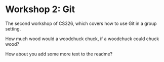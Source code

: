# Workshop 2: Git

The second workshop of CS326, which covers how to use Git in a group setting.

How much wood would a woodchuck chuck, if a woodchuck could chuck wood?

How about you add some more text to the readme?
